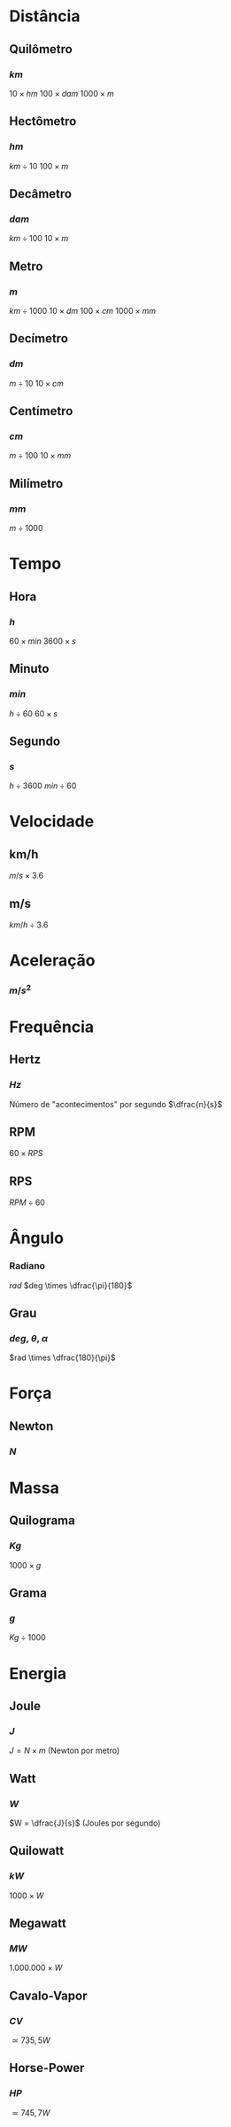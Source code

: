 # Distância 
## Quilômetro
### $km$
$10 \times hm$
$100\times dam$
$1000 \times m$

## Hectômetro
### $hm$
$km \div 10$
$100 \times m$

## Decâmetro
### $dam$
$km \div 100$
$10 \times m$

## Metro
### $m$
$km \div 1000$
$10 \times dm$
$100 \times cm$
$1000 \times mm$

## Decímetro
### $dm$
$m \div 10$
$10 \times cm$

## Centímetro
### $cm$
$m \div 100$
$10 \times mm$

## Milímetro
### $mm$
$m \div 1000$

# Tempo
## Hora
### $h$
$60 \times min$
$3600 \times s$

## Minuto
### $min$
$h \div 60$
$60 \times s$

## Segundo
### $s$
$h \div 3600$
$min \div 60$

# Velocidade
## km/h
$m/s \times 3.6$

## m/s
$km/h \div 3.6$

# Aceleração
### $m/s^2$

# Frequência
## Hertz
### $Hz$
Número de "acontecimentos" por segundo
$\dfrac{n}{s}$

## RPM
$60 \times RPS$

## RPS
$RPM \div 60$

# Ângulo
### Radiano
$rad$
$deg \times \dfrac{\pi}{180}$

## Grau
### $deg$, $\theta$, $\alpha$
$rad \times \dfrac{180}{\pi}$

# Força
## Newton
### $N$

# Massa
## Quilograma
### $Kg$
$1000 \times g$

## Grama
### $g$
$Kg \div 1000$

# Energia
## Joule
### $J$
$J = N \times m$ (Newton por metro)

## Watt
### $W$
$W = \dfrac{J}{s}$ (Joules por segundo)

## Quilowatt
### $kW$
$1000 \times W$

## Megawatt
### $MW$
$1.000.000 \times W$

## Cavalo-Vapor
### $CV$
$\simeq 735,5W$

## Horse-Power
### $HP$
$\simeq 745,7W$